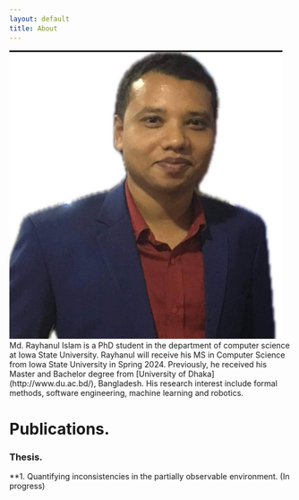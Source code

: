 ```yaml
---
layout: default
title: About
---
```



<img src="/images/shakespeare.png" class="right" />
Md. Rayhanul Islam is a PhD student in the department of computer science at Iowa State University. Rayhanul will receive his MS in Computer Science from Iowa State University in Spring 2024. Previously, he received his Master and Bachelor degree from [University of Dhaka](http://www.du.ac.bd/), Bangladesh. His research interest include formal methods, software engineering, machine learning and robotics.



<!-- 
{% highlight ruby %}
#include <iostream>
using namespace std;
int main(void){
     cout << " Welcome everyone" ;
}
{% endhighlight %} -->



# Publications. 
### Thesis.  
**1.  Quantifying inconsistencies in the partially observable environment. (In progress)

<!-- 
### Conference Papers.
**1. [PyEvolve: Automating Frequent Code Changes in Python ML Systems](https://danny.cs.colorado.edu/papers/PyEvolve_ICSE2023.pdf)** (ICSE 2023: IEEE/ACM International Conference on Software Engineering)<br/> 
Malinda Dilhara, Ameya Ketkar, and Danny Dig, Melbourne, Australia, May 2023. 13 pages, Acceptance ratio: 26% (197/757)  
   
     
**2. [Discovering repetitive code changes in Python ML systems](https://dl.acm.org/doi/abs/10.1145/3468264.3473493)** (ICSE 2022: IEEE/ACM International Conference on Software Engineering)<br/>
Malinda Dilhara, Ameya Ketkar, Nikhith Sannidhi, Danny Dig. Pittsburgh, USA, May 2022. 13 pages, 
Acceptance ratio: 26% (197/757) 
     
     
**3. [Discovering repetitive code changes in ML systems](https://dl.acm.org/doi/abs/10.1145/3468264.3473493)** (ESEC/FSE 2021: Proceedings of the 29th ACM Joint Meeting on European Software Engineering Conference and Symposium on the Foundations of Software Engineering)<br/>
Malinda Dilhara
     
**4. [Automated detection and repair of incompatible uses of runtime permissions in Android apps](https://www.researchgate.net/profile/Haipeng_Cai/publication/326566842_Automated_detection_and_repair_of_incompatible_uses_of_runtime_permissions_in_Android_apps/links/5bd2a997299bf1124fa37c9b/Automated-detection-and-repair-of-incompatible-uses-of-runtime-permissions-in-Android-apps.pdf)** (MOBILESoft 2018)<br/> 
Malinda Dilhara, Haipeng Cai, John Jenkins ([tool](https://bitbucket.org/malindadoo/arpdroid)) ([slides](https://github.com/maldil/maldil.github.io/blob/master/slides/Automated%20Detection%20and%20Repair%20of%20Incompatible%20Uses%20of%20Runtime%20Permissions%20in%20Android%20Apps-r2.pptx))

**4. [Sensor platform for non-invasive ubiquitous current sensing](https://ieeexplore.ieee.org/abstract/document/7796322)** (ICST-2016)<br/>
Malinda Dilhara, Jayathu Samarawickrama, Samitha Elvitigala -->

